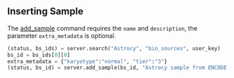 ## Inserting Sample

The [add_sample](http://deepblue.mpi-inf.mpg.de/api.html#api-add_sample) command requires the ```name``` and ```description```, the parameter ```extra_metadata``` is optional.


```python
(status, bs_ids) = server.search("Astrocy", "bio_sources", user_key)
bs_id = bs_ids[0][0]
extra_metadata = {"karyotype":"normal", "tier":"3"}
(status, bs_id) = server.add_sample(bs_id, "Astrocy sample from ENCODE cv", extra_metadata, user_key)
```
